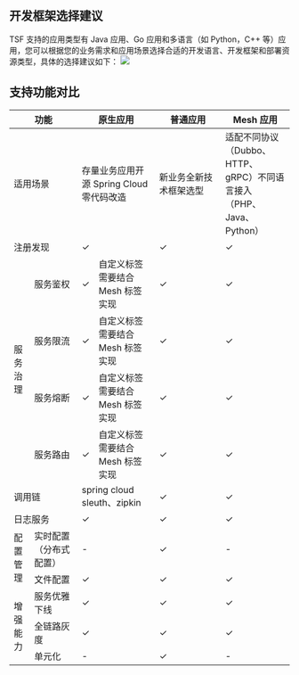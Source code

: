 ## 开发框架选择建议
TSF 支持的应用类型有 Java 应用、Go 应用和多语言（如 Python，C++ 等）应用，您可以根据您的业务需求和应用场景选择合适的开发语言、开发框架和部署资源类型，具体的选择建议如下：
![](https://qcloudimg.tencent-cloud.cn/raw/4f878ee447c090f35330e4984bb1c2a5.svg)


## 支持功能对比

<table>
<thead>
<tr>
<th colspan="2" width="25%">功能</th>
<th width="25%" colspan="2">原生应用</th>
<th width="25%">普通应用</th>
<th width="25%">Mesh 应用</th>
</tr>
</thead>
<tbody><tr>
<td colspan="2">适用场景</td>
<td colspan="2">存量业务应用开源 Spring Cloud 零代码改造</td>
<td>新业务全新技术框架选型</td>
<td>适配不同协议（Dubbo、HTTP、gRPC）不同语言接入（PHP、Java、Python）</td>
</tr>
<tr>
<td colspan="2" >注册发现</td>
<td colspan="2">&#10003;</td>
<td>&#10003;</td>
<td>&#10003;</td>
</tr>
<tr>
<td rowspan="4">服务治理</td>
<td>服务鉴权</td>
<td>&#10003;</td>
<td>自定义标签需要结合 Mesh 标签实现</td>
<td>&#10003;</td>
<td>&#10003;</td>
</tr>
<tr>
<td>服务限流</td>
<td>&#10003;</td>
<td>自定义标签需要结合 Mesh 标签实现</td>
<td>&#10003;</td>
<td>&#10003;</td>
</tr>
<tr>
<td>服务熔断</td>
<td>&#10003;</td>
<td>自定义标签需要结合 Mesh 标签实现</td>
<td>&#10003;</td>
<td>&#10003;</td>
</tr>
<tr>
<td>服务路由</td>
<td>&#10003;</td>
<td>自定义标签需要结合 Mesh 标签实现</td>
<td>&#10003;</td>
<td>&#10003;</td>
</tr>
<tr>
<td colspan="2">调用链</td>
<td colspan="2">spring cloud sleuth、zipkin</td>
<td>&#10003;</td>
<td>&#10003;</td>
</tr>
<tr>
<td colspan="2">日志服务</td>
<td colspan="2">&#10003;</td>
<td>&#10003;</td>
<td>&#10003;</td>
</tr>
<tr>
<td rowspan="2">配置管理</td>
<td rowspan>实时配置（分布式配置）</td>
<td colspan="2">-</td>
<td>&#10003;</td>
<td>-</td>
</tr>
<tr>
<td>文件配置</td>
<td colspan="2">&#10003;</td>
<td >&#10003;</td>
<td>&#10003;</td>
</tr>
<tr>
<td rowspan="3">增强能力</td>
<td>服务优雅下线</td>
<td colspan="2">&#10003;</td>
<td>&#10003;</td>
<td>&#10003;</td>
</tr>
<tr>
<td>全链路灰度</td>
<td colspan="2">&#10003;</td>
<td>&#10003;</td>
<td>&#10003;</td>
</tr>
<tr>
<td>单元化</td>
<td colspan="2">-</td>
<td>&#10003;</td>
<td>-</td>
</tr>
</tbody></table>

